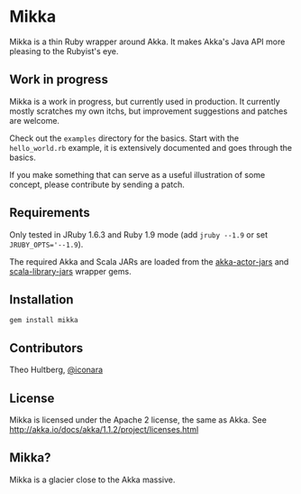 # Mikka

Mikka is a thin Ruby wrapper around Akka. It makes Akka's Java API more pleasing to the Rubyist's eye.

## Work in progress

Mikka is a work in progress, but currently used in production. It currently mostly scratches my own itchs, but improvement suggestions and patches are welcome. 

Check out the `examples` directory for the basics. Start with the `hello_world.rb` example, it is extensively documented and goes through the basics.

If you make something that can serve as a useful illustration of some concept, please contribute by sending a patch.

## Requirements

Only tested in JRuby 1.6.3 and Ruby 1.9 mode (add `jruby --1.9` or set `JRUBY_OPTS='--1.9`).

The required Akka and Scala JARs are loaded from the [akka-actor-jars](https://rubygems.org/gems/akka-actor-jars) and [scala-library-jars](https://rubygems.org/gems/scala-library-jars) wrapper gems.

## Installation

    gem install mikka

## Contributors

Theo Hultberg, [@iconara](http://twitter.com/iconara)

## License

Mikka is licensed under the Apache 2 license, the same as Akka. See http://akka.io/docs/akka/1.1.2/project/licenses.html

## Mikka?

Mikka is a glacier close to the Akka massive.